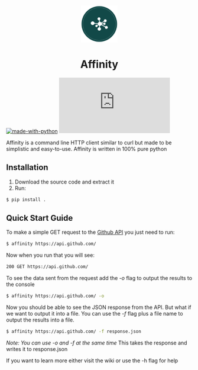 
<div align="center" float="left"><span><img src="affinity.png" width="100" height="100"></span><h1>Affinity</h1></div>

[![made-with-python](https://img.shields.io/badge/Made%20with-Python-1f425f.svg)](https://www.python.org/)
[![GitHub license](https://badgen.net/github/license/Naereen/Strapdown.js)](https://github.com/grqphical07/Affinity/blob/master/LICENSE)

Affinity is a command line HTTP client similar to curl but made to be simplistic and easy-to-use. Affinity is written in 100% pure python

## Installation

1. Download the source code and extract it
2. Run: 
```bash
$ pip install .
```

## Quick Start Guide

To make a simple GET request to the [Github API](https://api.github.com/) you just need to run:
```bash
$ affinity https://api.github.com/
```

Now when you run that you will see:
```bash
200 GET https://api.github.com/
```

To see the data sent from the request add the *-o* flag to output the results to the console
```bash
$ affinity https://api.github.com/ -o
```

Now you should be able to see the JSON response from the API. But what if we want to output it into a file. You can use the *-f* flag plus a file name to output the results into a file.
```bash
$ affinity https://api.github.com/ -f response.json
```
*Note: You can use -o and -f at the same time*
This takes the response and writes it to response.json

If you want to learn more either visit the wiki or use the -h flag for help
